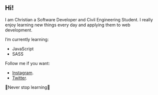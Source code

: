 ## Hi!

I am Christian a Software Developer and Civil Engineering Student. I really enjoy learning new things every day and applying them to web development. 

I’m currently learning:

- JavaScript
- SASS


Follow me if you want:
- [Instagram](https://www.instagram.com/cquiladiaz/?hl=es).
- [Twitter](https://twitter.com/cquiladiaz). 

💚Never stop learning💚

<!--
**cquiladiaz/cquiladiaz** is a ✨ _special_ ✨ repository because its `README.md` (this file) appears on your GitHub profile.

Here are some ideas to get you started:

- 🔭 I’m currently working on ...
- 🌱 I’m currently learning ...
- 👯 I’m looking to collaborate on ...
- 🤔 I’m looking for help with ...
- 💬 Ask me about ...
- 📫 How to reach me: ...
- 😄 Pronouns: ...
- ⚡ Fun fact: ...
-->
